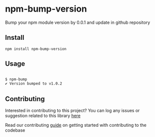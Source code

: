 # npm-bump-version

Bump your npm module version by 0.0.1 and update in github repository

## Install

```
npm install npm-bump-version
```

## Usage

```bash

$ npm-bump
✔ Version bumped to v1.0.2
```

## Contributing

Interested in contributing to this project?
You can log any issues or suggestion related to this library [here](https://github.com/arshadkazmi42/npm-bump-version/issues/new)

Read our contributing [guide](CONTRIBUTING.md) on getting started with contributing to the codebase

